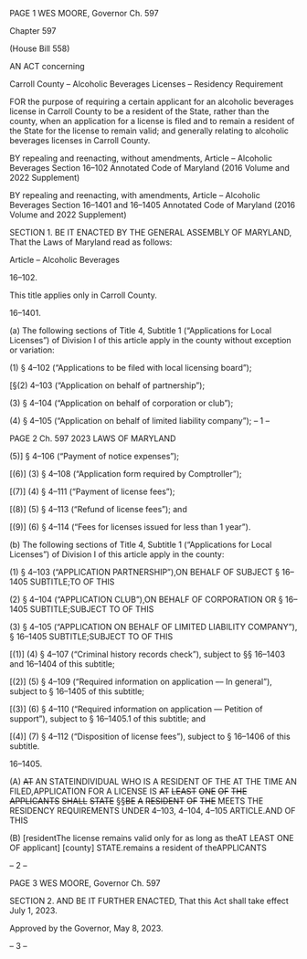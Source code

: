 PAGE 1
WES MOORE, Governor Ch. 597

Chapter 597

(House Bill 558)

AN ACT concerning

Carroll County – Alcoholic Beverages Licenses – Residency Requirement

FOR the purpose of requiring a certain applicant for an alcoholic beverages license in
Carroll County to be a resident of the State, rather than the county, when an
application for a license is filed and to remain a resident of the State for the license
to remain valid; and generally relating to alcoholic beverages licenses in Carroll
County.

BY repealing and reenacting, without amendments,
Article – Alcoholic Beverages
Section 16–102
Annotated Code of Maryland
(2016 Volume and 2022 Supplement)

BY repealing and reenacting, with amendments,
Article – Alcoholic Beverages
Section 16–1401 and 16–1405
Annotated Code of Maryland
(2016 Volume and 2022 Supplement)

SECTION 1. BE IT ENACTED BY THE GENERAL ASSEMBLY OF MARYLAND,
That the Laws of Maryland read as follows:

Article – Alcoholic Beverages

16–102.

This title applies only in Carroll County.

16–1401.

(a) The following sections of Title 4, Subtitle 1 (“Applications for Local Licenses”)
of Division I of this article apply in the county without exception or variation:

(1) § 4–102 (“Applications to be filed with local licensing board”);

[§(2) 4–103 (“Application on behalf of partnership”);

(3) § 4–104 (“Application on behalf of corporation or club”);

(4) § 4–105 (“Application on behalf of limited liability company”);
– 1 –

PAGE 2
Ch. 597 2023 LAWS OF MARYLAND

(5)] § 4–106 (“Payment of notice expenses”);

[(6)] (3) § 4–108 (“Application form required by Comptroller”);

[(7)] (4) § 4–111 (“Payment of license fees”);

[(8)] (5) § 4–113 (“Refund of license fees”); and

[(9)] (6) § 4–114 (“Fees for licenses issued for less than 1 year”).

(b) The following sections of Title 4, Subtitle 1 (“Applications for Local Licenses”)
of Division I of this article apply in the county:

(1) § 4–103 (“APPLICATION PARTNERSHIP”),ON BEHALF OF SUBJECT
§ 16–1405 SUBTITLE;TO OF THIS

(2) § 4–104 (“APPLICATION CLUB”),ON BEHALF OF CORPORATION OR
§ 16–1405 SUBTITLE;SUBJECT TO OF THIS

(3) § 4–105 (“APPLICATION ON BEHALF OF LIMITED LIABILITY
COMPANY”), § 16–1405 SUBTITLE;SUBJECT TO OF THIS

[(1)] (4) § 4–107 (“Criminal history records check”), subject to §§ 16–1403
and 16–1404 of this subtitle;

[(2)] (5) § 4–109 (“Required information on application –– In general”),
subject to § 16–1405 of this subtitle;

[(3)] (6) § 4–110 (“Required information on application –– Petition of
support”), subject to § 16–1405.1 of this subtitle; and

[(4)] (7) § 4–112 (“Disposition of license fees”), subject to § 16–1406 of this
subtitle.

16–1405.

(A) ~~AT~~ AN STATEINDIVIDUAL WHO IS A RESIDENT OF THE AT THE TIME AN
FILED,APPLICATION FOR A LICENSE IS ~~AT~~ ~~LEAST~~ ~~ONE~~ ~~OF~~ ~~THE~~ ~~APPLICANTS~~ ~~SHALL~~
~~STATE~~ §§~~BE~~ ~~A~~ ~~RESIDENT~~ ~~OF~~ ~~THE~~ MEETS THE RESIDENCY REQUIREMENTS UNDER
4–103, 4–104, 4–105 ARTICLE.AND OF THIS

(B) [residentThe license remains valid only for as long as theAT LEAST ONE OF
applicant] [county] STATE.remains a resident of theAPPLICANTS

– 2 –

PAGE 3
WES MOORE, Governor Ch. 597

SECTION 2. AND BE IT FURTHER ENACTED, That this Act shall take effect July
1, 2023.

Approved by the Governor, May 8, 2023.

– 3 –